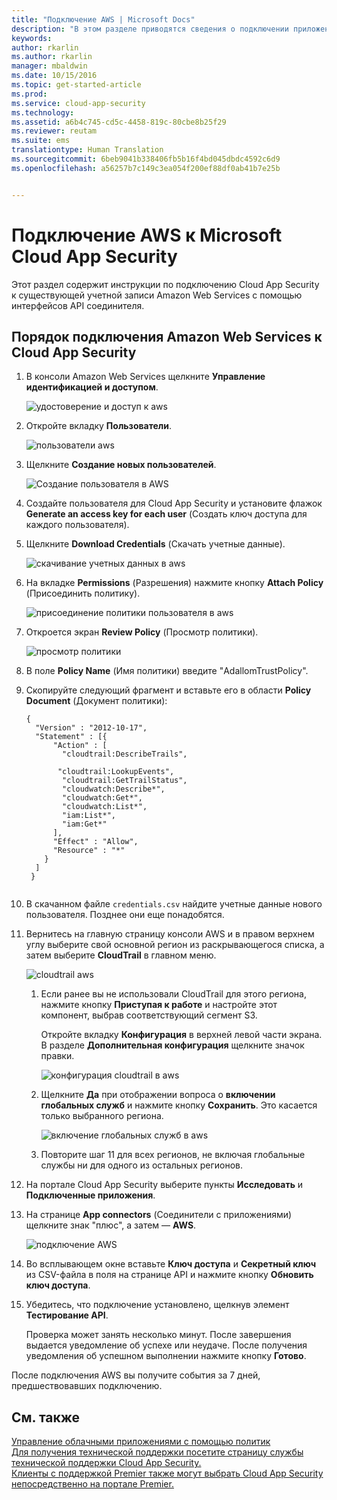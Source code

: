 ```yaml
---
title: "Подключение AWS | Microsoft Docs"
description: "В этом разделе приводятся сведения о подключении приложения AWS к Cloud App Security с помощью соединителя API."
keywords: 
author: rkarlin
ms.author: rkarlin
manager: mbaldwin
ms.date: 10/15/2016
ms.topic: get-started-article
ms.prod: 
ms.service: cloud-app-security
ms.technology: 
ms.assetid: a6b4c745-cd5c-4458-819c-80cbe8b25f29
ms.reviewer: reutam
ms.suite: ems
translationtype: Human Translation
ms.sourcegitcommit: 6beb9041b338406fb5b16f4bd045dbdc4592c6d9
ms.openlocfilehash: a56257b7c149c3ea054f200ef88df0ab41b7e25b


---
```


# <a name="connect-aws-to-microsoft-cloud-app-security"></a>Подключение AWS к Microsoft Cloud App Security
Этот раздел содержит инструкции по подключению Cloud App Security к существующей учетной записи Amazon Web Services с помощью интерфейсов API соединителя.  
  
## <a name="how-to-connect-amazon-web-services-to-cloud-app-security"></a>Порядок подключения Amazon Web Services к Cloud App Security  
  
1.  В консоли Amazon Web Services щелкните **Управление идентификацией и доступом**.  
  
     ![удостоверение и доступ к aws](./media/aws-identity-and-access.png "aws identity and access")  
  
2.  Откройте вкладку **Пользователи**.  
  
     ![пользователи aws](./media/aws-users.png "aws users")  
  
3.  Щелкните **Создание новых пользователей**.  
  
     ![Создание пользователя в AWS](./media/aws-create-user.png "AWS create user")  
  
4.  Создайте пользователя для Cloud App Security и установите флажок **Generate an access key for each user** (Создать ключ доступа для каждого пользователя).  
  
5.  Щелкните **Download Credentials** (Скачать учетные данные).  
  
     ![скачивание учетных данных в aws](./media/aws-dl-cred.png "aws dl cred")  
  
6.  На вкладке **Permissions** (Разрешения) нажмите кнопку **Attach Policy** (Присоединить политику).  
  
     ![присоединение политики пользователя в aws](./media/aws-attach-user-policy.png "aws attach user policy")  
  
7.  Откроется экран **Review Policy** (Просмотр политики).
 
     ![просмотр политики](./media/aws-review-policy.png "aws review policy")  
  

8. В поле **Policy Name** (Имя политики) введите "AdallomTrustPolicy". 
10. Скопируйте следующий фрагмент и вставьте его в области **Policy Document** (Документ политики):  
  
    ```     
    {  
      "Version" : "2012-10-17",  
      "Statement" : [{  
          "Action" : [  
            "cloudtrail:DescribeTrails",  
  
           "cloudtrail:LookupEvents",  
            "cloudtrail:GetTrailStatus",  
            "cloudwatch:Describe*",  
            "cloudwatch:Get*",  
            "cloudwatch:List*",  
            "iam:List*",  
            "iam:Get*"  
          ],  
          "Effect" : "Allow",  
          "Resource" : "*"  
        }  
      ]  
     }  
  
    ```  
  
9. В скачанном файле `credentials.csv` найдите учетные данные нового пользователя. Позднее они еще понадобятся.  
  
10. Вернитесь на главную страницу консоли AWS и в правом верхнем углу выберите свой основной регион из раскрывающегося списка, а затем выберите **CloudTrail** в главном меню.  
  
     ![cloudtrail aws](./media/aws-cloudtrail.png "aws cloudtrail")  
  
    1.  Если ранее вы не использовали CloudTrail для этого региона, нажмите кнопку **Приступая к работе** и настройте этот компонент, выбрав соответствующий сегмент S3.  
  
         Откройте вкладку **Конфигурация** в верхней левой части экрана. В разделе **Дополнительная конфигурация** щелкните значок правки.  
  
         ![конфигурация cloudtrail в aws](./media/aws-cloudtrail-config.png "aws cloudtrail config")  
  
    2.  Щелкните **Да** при отображении вопроса о **включении глобальных служб** и нажмите кнопку **Сохранить**. Это касается только выбранного региона.  
  
         ![включение глобальных служб в aws](./media/aws-include-global-svc.png "aws include global svc")  
  
    3.  Повторите шаг 11 для всех регионов, не включая глобальные службы ни для одного из остальных регионов.  
  
11. На портале Cloud App Security выберите пункты **Исследовать** и **Подключенные приложения**.  
  
12. На странице **App connectors** (Соединители с приложениями) щелкните знак "плюс", а затем — **AWS**.  
  
     ![подключение AWS](./media/connect-aws.png "connect AWS")  
  
13. Во всплывающем окне вставьте **Ключ доступа** и **Секретный ключ** из CSV-файла в поля на странице API и нажмите кнопку **Обновить ключ доступа**.  
  
14. Убедитесь, что подключение установлено, щелкнув элемент **Тестирование API**.  
  
     Проверка может занять несколько минут. После завершения выдается уведомление об успехе или неудаче. После получения уведомления об успешном выполнении нажмите кнопку **Готово**.  
  
После подключения AWS вы получите события за 7 дней, предшествовавших подключению.
  
## <a name="see-also"></a>См. также  
[Управление облачными приложениями с помощью политик](control-cloud-apps-with-policies.md)   
[Для получения технической поддержки посетите страницу службы технической поддержки Cloud App Security.](http://support.microsoft.com/oas/default.aspx?prid=16031)   
[Клиенты с поддержкой Premier также могут выбрать Cloud App Security непосредственно на портале Premier.](https://premier.microsoft.com/)  
  
  


<!--HONumber=Nov16_HO5-->


